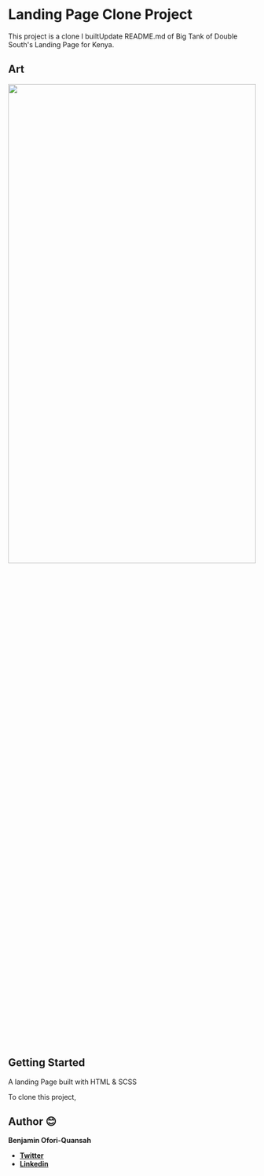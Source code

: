 # Landing Page Clone Project

This project is a clone I builtUpdate README.md of Big Tank of Double South's Landing Page for Kenya.


## Art

<img src="https://github.com/essilfiequansah/Kenya-LP-Clone-Build/blob/master/screenshots/scr.png?raw=true" width="100%"  height="50%"/>


## Getting Started

A landing Page built with HTML & SCSS

To clone this project,

## Author 😊

**Benjamin Ofori-Quansah**

- [**Twitter**](https://twitter.com/essilfiequansah)
- [**Linkedin**](https://www.linkedin.com/in/essilfiequansah/)
